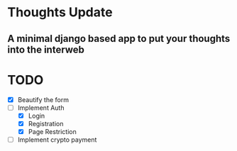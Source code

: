 # Thoughts Update

## A minimal django based app to put your thoughts into the interweb


# TODO

- [x] Beautify the form
- [ ] Implement Auth
    - [x] Login
    - [x] Registration
    - [x] Page Restriction
- [ ] Implement crypto payment